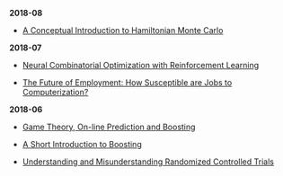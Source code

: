 **2018-08**

- [A Conceptual Introduction to Hamiltonian Monte Carlo](https://arxiv.org/abs/1701.02434)

**2018-07**

- [Neural Combinatorial Optimization with Reinforcement Learning](https://arxiv.org/abs/1611.09940)

- [The Future of Employment: How Susceptible are Jobs to Computerization?](https://www.sciencedirect.com/science/article/pii/S0040162516302244)

**2018-06**

- [Game Theory, On-line Prediction and Boosting](http://www.cs.cmu.edu/~ninamf/LGO10/wm-minimax.pdf)

- [A Short Introduction to Boosting](https://cseweb.ucsd.edu/~yfreund/papers/IntroToBoosting.pdf)

- [Understanding and Misunderstanding Randomized Controlled Trials](http://www.nber.org/papers/w22595)
